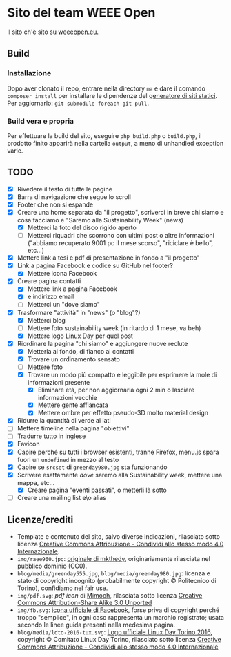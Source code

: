 # Sito del team WEEE Open
Il sito ch'è sito su [weeeopen.eu](http://weeeopen.eu).

## Build
### Installazione
Dopo aver clonato il repo, entrare nella directory `ma` e dare il comando `composer install`
per installare le dipendenze del [generatore di siti statici](https://github.com/lvps/mechatronic-anvil).
Per aggiornarlo: `git submodule foreach git pull`.

### Build vera e propria
Per effettuare la build del sito, eseguire `php build.php` o `build.php`,
il prodotto finito apparirà nella cartella `output`, a meno di unhandled exception varie.

## TODO
- [X] Rivedere il testo di tutte le pagine
- [X] Barra di navigazione che segue lo scroll
- [X] Footer che non si espande
- [X] Creare una home separata da "il progetto", scriverci in breve chi siamo e cosa facciamo e "Saremo alla Sustainability Week" (news)
	- [X] Metterci la foto del disco rigido aperto
	- [ ] Metterci riquadri che scorrono con ultimi post o altre informazioni ("abbiamo recuperato 9001 pc il mese scorso", "riciclare è bello", etc...)
- [X] Mettere link a tesi e pdf di presentazione in fondo a "il progetto"
- [X] Link a pagina Facebook e codice su GitHub nel footer?
    - [X] Mettere icona Facebook
- [X] Creare pagina contatti
	- [X] Mettere link a pagina Facebook
	- [X] e indirizzo email
	- [ ] Metterci un "dove siamo"
- [X] Trasformare "attività" in "news" (o "blog"?)
    - [X] Metterci blog
    - [ ] Mettere foto sustainability week (in ritardo di 1 mese, va beh)
    - [X] Mettere logo Linux Day per quel post
- [X] Riordinare la pagina "chi siamo" e aggiungere nuove reclute
    - [X] Metterla al fondo, di fianco ai contatti
    - [X] Trovare un ordinamento sensato
	- [ ] Mettere foto
	- [X] Trovare un modo più compatto e leggibile per esprimere la mole di informazioni presente
	    - [X] Eliminare età, per non aggiornarla ogni 2 min o lasciare informazioni vecchie
	    - [X] Mettere gente affiancata
	    - [X] Mettere ombre per effetto pseudo-3D molto material design
- [X] Ridurre la quantità di verde ai lati
- [ ] Mettere timeline nella pagina "obiettivi"
- [ ] Tradurre tutto in inglese
- [X] Favicon
- [X] Capire perché su tutti i browser esistenti, tranne Firefox,
menu.js spara fuori un `undefined` in mezzo al testo
- [X] Capire se `srcset` di `greenday980.jpg` sta funzionando
- [X] Scrivere esattamente *dove* saremo alla Sustainability week, mettere una mappa, etc...
	- [X] Creare pagina "eventi passati", o metterli là sotto
- [ ] Creare una mailing list e\o alias

## Licenze/crediti
* Template e contenuto del sito, salvo diverse indicazioni, rilasciato sotto licenza [Creative Commons Attribuzione - Condividi allo stesso modo 4.0 Internazionale](http://creativecommons.org/licenses/by-sa/4.0/).
* `img/raee960.jpg`: [originale di mkthedy](https://pixabay.com/it/cestino-elettronico-piastre-622419/), originariamente rilasciata nel pubblico dominio (CC0).
* `blog/media/greenday555.jpg`, `blog/media/greenday980.jpg`: licenza e stato di copyright incognito (probabilmente copyright © Politecnico di Torino), confidiamo nel fair use.
* `img/pdf.svg`: *pdf icon* di [Mimooh](https://commons.wikimedia.org/wiki/User:Mimooh), rilasciata sotto licenza [Creative Commons Attribution-Share Alike 3.0 Unported](https://creativecommons.org/licenses/by-sa/3.0/deed.en)
* `img/fb.svg`: [icona ufficiale di Facebook](https://en.facebookbrand.com/assets/f-logo), forse priva di copyright perché troppo "semplice", in ogni caso rappresenta un marchio registrato; usata secondo le linee guida presenti nella medesima pagina.
* `blog/media/ldto-2016-tux.svg`: [Logo ufficiale Linux Day Torino 2016](https://github.com/0iras0r/ld2016/blob/877d31f8cbcd0a4add1677a34b432f39f7f4a5d5/2016/static/ld-2016-tux.svg), copyright © Comitato Linux Day Torino, rilasciato sotto licenza [Creative Commons Attribuzione - Condividi allo stesso modo 4.0 Internazionale](http://creativecommons.org/licenses/by-sa/4.0/)